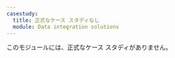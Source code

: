 ```yaml
---
casestudy:
  title: 正式なケース スタディなし
  module: Data integration solutions
---
```

このモジュールには、正式なケース スタディがありません。 
